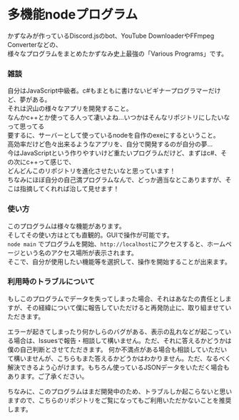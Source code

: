 # 多機能nodeプログラム
かずなみが作っているDiscord.jsのbot、YouTube DownloaderやFFmpeg Converterなどの、  
様々なプログラムをまとめたかずなみ史上最強の「Various Programs」です。

### 雑談
自分はJavaScript中級者。c#もまともに書けないビギナープログラマーだけど、夢がある。  
それは沢山の様々なアプリを開発すること。  
なんかc++とか使ってる人って凄いよね...いつかはそんなリポジトリにしたいなって思ってる  
要するに、サーバーとして使っているnodeを自作のexeにするということ。  
高効率だけど色々出来るようなアプリを、自分で開発するのが自分の夢...  
今はJavaScriptという作りやすいけど重たいプログラムだけど、まずはc#、その次にc++って感じで、  
どんどんこのリポジトリを進化させたいなと思っています！  
ちなみにほぼ自分の自己満プログラムなんで、どっか適当なとこありますが、そこは指摘してくれれば治して見せます！

### 使い方
このプログラムは様々な機能があります。  
そしてその使い方はとても直観的。GUIで操作が可能です。  
`node main` でプログラムを開始、`http://localhost`にアクセスすると、ホームページという名のアクセス場所が表示されます。  
そこで、自分が使用したい機能等を選択して、操作を開始することが出来ます。

### 利用時のトラブルについて
もしこのプログラムでデータを失ってしまった場合、それはあなたの責任としますが、その経緯について僕に報告していただけると再発防止に、取り組ませていただきます。

エラーが起きてしまったり何かしらのバグがある、表示の乱れなどが起こっている場合は、Issuesで報告・相談して構いません。ただ、それに答えるかどうかは僕の自己判断とさせてただきます。
何か不満点がある場合も相談していただいて構いませんが、こちらもまた答えるかどうかはわかりません。ただ、なるべく解決できるよう心がけます。もちろん使っているJSONデータをいただく場合もあります。ご了承ください。

ちなみに、このプログラムはまだ開発中のため、トラブルしか起こらないと思いますので、こちらのリポジトリをご覧になってもご利用いただかないことを推奨します。
